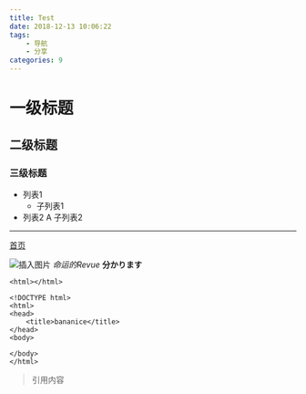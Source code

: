 ```yaml
---
title: Test
date: 2018-12-13 10:06:22
tags: 
	- 导航
	- 分享
categories: 9
---
```


# 一级标题
## 二级标题
### 三级标题

- 列表1
	- 子列表1
- 列表2
	A 子列表2

---

[首页](https://bananice100.github.io/)

![插入图片](https://imgsa.baidu.com/forum/w%3D580/sign=fc04932fc5fcc3ceb4c0c93ba245d6b7/06caf309b3de9c826a4ce6826181800a19d84320.jpg)
*命运的Revue*
**分かります**

`<html></html>`


```
<!DOCTYPE html>
<html>
<head>
	<title>bananice</title>
</head>
<body>

</body>
</html>
```

>引用内容
